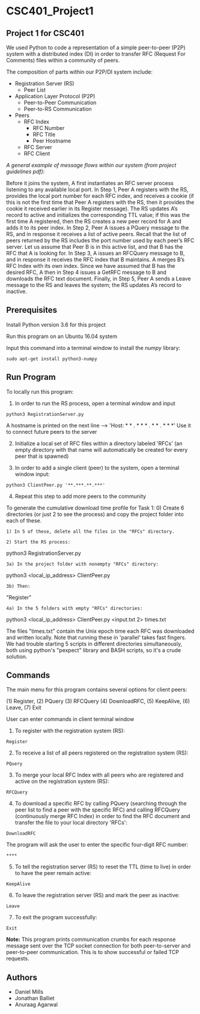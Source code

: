 # CSC401_Project1 #

## Project 1 for CSC401 ##

We used Python to code a representation of a simple peer-to-peer (P2P) system with a distributed index (DI) in order to transfer RFC (Request For Comments) files within a community of peers.

The composition of parts within our P2P/DI system include:
* Registration Server (RS)
  * Peer List
* Application Layer Protocol (P2P)
  * Peer-to-Peer Communication
  * Peer-to-RS Communication
* Peers
  * RFC Index
    * RFC Number
    * RFC Title
    * Peer Hostname
  * RFC Server
  * RFC Client


_A general example of message flows within our system (from project guidelines pdf):_

Before it joins the system, A first instantiates an RFC server process listening to any available local port.
In Step 1, Peer A registers with the RS, provides the local port number for each RFC index, and receives a
cookie (if this is not the first time that Peer A registers with the RS, then it provides the cookie it received
earlier in its Register message). The RS updates A’s record to active and initializes the corresponding TTL
value; if this was the first time A registered, then the RS creates a new peer record for A and adds it to its
peer index. In Step 2, Peer A issues a PQuery message to the RS, and in response it receives a list of active
peers. Recall that the list of peers returned by the RS includes the port number used by each peer’s RFC
server. Let us assume that Peer B is in this active list, and that B has the RFC that A is looking for. In
Step 3, A issues an RFCQuery message to B, and in response it receives the RFC index that B maintains.
A merges B’s RFC Index with its own index. Since we have assumed that B has the desired RFC, A then
in Step 4 issues a GetRFC message to B and downloads the RFC text document. Finally, in Step 5, Peer A
sends a Leave message to the RS and leaves the system; the RS updates A’s record to inactive.

## Prerequisites ##

Install Python version 3.6 for this project

Run this program on an Ubuntu 16.04 system

Input this command into a terminal window to install the _numpy_ library:
```
sudo apt-get install python3-numpy
```

## Run Program ##

To locally run this program:

  1) In order to run the RS process, open a terminal window and input
```
python3 RegistrationServer.py
```
A hostname is printed on the next line --> 'Host: * * . * * * . * * . * * *'
Use it to connect future peers to the server

  2) Initialize a local set of RFC files within a directory labeled 'RFCs' (an empty directory with that name will automatically be created for every peer that is spawned)

  3) In order to add a single client (peer) to the system, open a terminal window input:
```
python3 ClientPeer.py '**.***.**.***'
```
  4) Repeat this step to add more peers to the community

To generate the cumulative download time profile for Task 1:
    0) Create 6 directories (or just 2 to see the process) and copy the project folder into each of these.

    1) In 5 of these, delete all the files in the "RFCs" directory.

    2) Start the RS process:

python3 RegistrationServer.py

    3a) In the project folder with nonempty "RFCs" directory:

python3 <local_ip_address> ClientPeer.py

    3b) Then:
"Register"

    4a) In the 5 folders with empty "RFCs" directories:
python3 <local_ip_address> ClientPeer.py <input.txt 2> times.txt

The files "times.txt" contain the Unix epoch time each RFC was downloaded and written locally. Note that running these in 'parallel' takes fast fingers. We had trouble starting 5 scripts in different directories simultaneously, both using python's "pexpect" library and BASH scripts, so it's a crude solution.
  
## Commands ##

The main menu for this program contains several options for client peers:

(1) Register, (2) PQuery (3) RFCQuery (4) DownloadRFC, (5) KeepAlive, (6) Leave, (7) Exit

User can enter commands in client terminal window

1) To register with the registration system (RS):
```
Register
```

2) To receive a list of all peers registered on the registration system (RS):
```
PQuery
```

3) To merge your local RFC Index with all peers who are registered and active on the registration system (RS):
```
RFCQuery
```

4) To download a specific RFC by calling PQuery (searching through the peer list to find a peer with the specific RFC) and calling RFCQuery (continuously merge RFC Index) in order to find the RFC document and transfer the file to your local directory 'RFCs':
```
DownloadRFC
```
The program will ask the user to enter the specific four-digit RFC number:
```
****
```

5) To tell the registration server (RS) to reset the TTL (time to live) in order to have the peer remain active:
```
KeepAlive
```

6) To leave the registration server (RS) and mark the peer as inactive:
```
Leave
```

7) To exit the program successfully:
```
Exit
```

**Note:** This program prints communication crumbs for each response message sent over the TCP socket connection for both peer-to-server and peer-to-peer communication. This is to show successful or failed TCP requests.

## Authors ##

* Daniel Mills
* Jonathan Balliet
* Anuraag Agarwal
